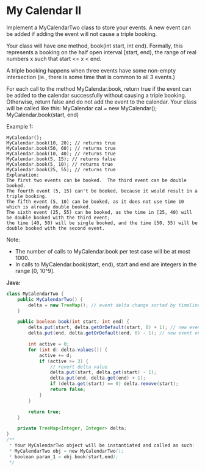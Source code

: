 # My Calendar II

Implement a MyCalendarTwo class to store your events. A new event can be added if adding the event will not cause a triple booking.

Your class will have one method, book(int start, int end). Formally, this represents a booking on the half open interval [start, end), the range of real numbers x such that start <= x < end.

A triple booking happens when three events have some non-empty intersection (ie., there is some time that is common to all 3 events.)

For each call to the method MyCalendar.book, return true if the event can be added to the calendar successfully without causing a triple booking. Otherwise, return false and do not add the event to the calendar.
Your class will be called like this: MyCalendar cal = new MyCalendar(); MyCalendar.book(start, end)

Example 1:

    MyCalendar();
    MyCalendar.book(10, 20); // returns true
    MyCalendar.book(50, 60); // returns true
    MyCalendar.book(10, 40); // returns true
    MyCalendar.book(5, 15); // returns false
    MyCalendar.book(5, 10); // returns true
    MyCalendar.book(25, 55); // returns true
    Explanation:
    The first two events can be booked.  The third event can be double booked.
    The fourth event (5, 15) can't be booked, because it would result in a triple booking.
    The fifth event (5, 10) can be booked, as it does not use time 10 which is already double booked.
    The sixth event (25, 55) can be booked, as the time in [25, 40) will be double booked with the third event;
    the time [40, 50) will be single booked, and the time [50, 55) will be double booked with the second event.

Note:
- The number of calls to MyCalendar.book per test case will be at most 1000.
- In calls to MyCalendar.book(start, end), start and end are integers in the range [0, 10^9].

**Java:**
```java
class MyCalendarTwo {
    public MyCalendarTwo() {
        delta = new TreeMap(); // event delta change sorted by timeline
    }

    public boolean book(int start, int end) {
        delta.put(start, delta.getOrDefault(start, 0) + 1); // new event started
        delta.put(end, delta.getOrDefault(end, 0) - 1); // new event ended

        int active = 0;
        for (int d: delta.values()) {
            active += d;
            if (active >= 3) {
                // revert delta value
                delta.put(start, delta.get(start) - 1);
                delta.put(end, delta.get(end) + 1);
                if (delta.get(start) == 0) delta.remove(start);
                return false;
            }
        }

        return true;
    }

    private TreeMap<Integer, Integer> delta;
}
/**
 * Your MyCalendarTwo object will be instantiated and called as such:
 * MyCalendarTwo obj = new MyCalendarTwo();
 * boolean param_1 = obj.book(start,end);
 */
```
